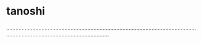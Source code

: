 # tanoshi

...............................................................................................................................................................................................